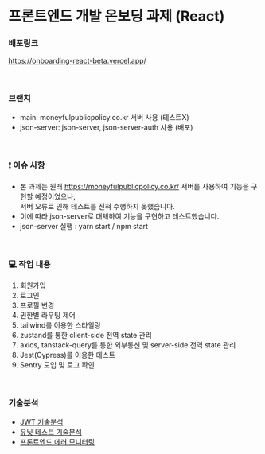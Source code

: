 # 프론트엔드 개발 온보딩 과제 (React)

### 배포링크

https://onboarding-react-beta.vercel.app/

<br />

### 브랜치

- main: moneyfulpublicpolicy.co.kr 서버 사용 (테스트X)
- json-server: json-server, json-server-auth 사용 (배포)

<br />

### ❗️ 이슈 사항

- 본 과제는 원래 https://moneyfulpublicpolicy.co.kr/ 서버를 사용하여 기능을 구현할 예정이었으나,<br /> 서버 오류로 인해 테스트를 전혀 수행하지 못했습니다.
- 이에 따라 json-server로 대체하여 기능을 구현하고 테스트했습니다.
- json-server 실행 : yarn start / npm start

<br />

### 💻 작업 내용

1. 회원가입
2. 로그인
3. 프로필 변경
4. 권한별 라우팅 제어
5. tailwind를 이용한 스타일링
6. zustand를 통한 client-side 전역 state 관리
7. axios, tanstack-query를 통한 외부통신 및 server-side 전역 state 관리
8. Jest(Cypress)를 이용한 테스트
9. Sentry 도입 및 로그 확인

<br />

### 기술분석

- [JWT 기술분석](https://doonii.tistory.com/119)
- [유닛 테스트 기술분석](https://doonii.tistory.com/120)
- [프론트엔드 에러 모니터링](https://doonii.tistory.com/121)
